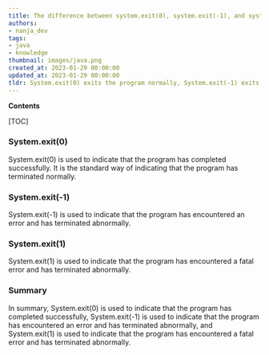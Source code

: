 ```yaml
---
title: The difference between system.exit(0), system.exit(-1), and system.exit(1) in Java is that exit(0) indicates that the program has completed successfully, exit(-1) indicates that the program has encountered an error, and exit(1) indicates that the program has been terminated by the user
authors:
- nanja_dev
tags:
- java
- knowledge
thumbnail: images/java.png
created_at: 2023-01-29 00:00:00
updated_at: 2023-01-29 00:00:00
tldr: System.exit(0) exits the program normally, System.exit(-1) exits with an abnormal termination status, and System.exit(1) exits with an error status.
---
```


**Contents**

[TOC]

### System.exit(0)
System.exit(0) is used to indicate that the program has completed successfully. It is the standard way of indicating that the program has terminated normally.

### System.exit(-1)
System.exit(-1) is used to indicate that the program has encountered an error and has terminated abnormally.

### System.exit(1)
System.exit(1) is used to indicate that the program has encountered a fatal error and has terminated abnormally.

### Summary
In summary, System.exit(0) is used to indicate that the program has completed successfully, System.exit(-1) is used to indicate that the program has encountered an error and has terminated abnormally, and System.exit(1) is used to indicate that the program has encountered a fatal error and has terminated abnormally.
